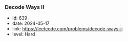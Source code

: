 ### Decode Ways II

* id: 639
* date: 2024-05-17
* link: https://leetcode.com/problems/decode-ways-ii
* level: Hard
